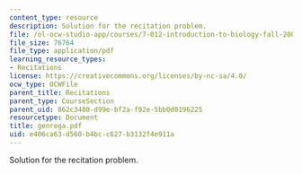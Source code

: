 ```yaml
---
content_type: resource
description: Solution for the recitation problem.
file: /ol-ocw-studio-app/courses/7-012-introduction-to-biology-fall-2004/e406ca63d560b4bcc627b3132f4e911a_genrega.pdf
file_size: 76764
file_type: application/pdf
learning_resource_types:
- Recitations
license: https://creativecommons.org/licenses/by-nc-sa/4.0/
ocw_type: OCWFile
parent_title: Recitations
parent_type: CourseSection
parent_uid: 862c3488-d99e-bf2a-f92e-5bb0d0196225
resourcetype: Document
title: genrega.pdf
uid: e406ca63-d560-b4bc-c627-b3132f4e911a
---
```

Solution for the recitation problem.